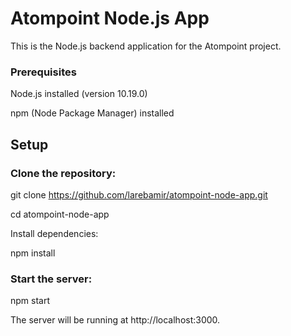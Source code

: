 # Atompoint Node.js App

This is the Node.js backend application for the Atompoint project.

### Prerequisites

Node.js installed (version 10.19.0)

npm (Node Package Manager) installed

## Setup

### Clone the repository:

git clone https://github.com/larebamir/atompoint-node-app.git

cd atompoint-node-app

Install dependencies:

npm install

### Start the server:

npm start

The server will be running at http://localhost:3000.
